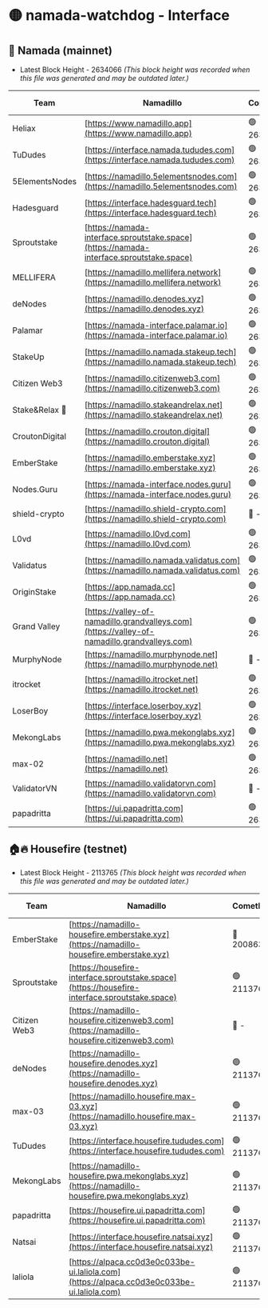 # 🟡 namada-watchdog - Interface

## 🚀 Namada (mainnet)
- Latest Block Height - 2634066 *(This block height was recorded when this file was generated and may be outdated later.)*

| Team | Namadillo | CometBFT | Indexer | MASP Indexer |
|-|-|-|-|-|
| Heliax | [https://www.namadillo.app](https://www.namadillo.app) | 🟢 2634045 | 🟢 2634045 | 🟢 2634045 |
| TuDudes | [https://interface.namada.tududes.com](https://interface.namada.tududes.com) | 🟢 2634045 | 🟢 2634045 | 🟢 2634045 |
| 5ElementsNodes | [https://namadillo.5elementsnodes.com](https://namadillo.5elementsnodes.com) | 🟢 2634046 | 🟢 2634045 | 🟢 2634045 |
| Hadesguard | [https://interface.hadesguard.tech](https://interface.hadesguard.tech) | 🟢 2634046 | 🟢 2634046 | 🟢 2634046 |
| Sproutstake | [https://namada-interface.sproutstake.space](https://namada-interface.sproutstake.space) | 🟢 2634047 | 🟢 2634046 | 🟢 2634046 |
| MELLIFERA | [https://namadillo.mellifera.network](https://namadillo.mellifera.network) | 🟢 2634048 | 🟢 2634047 | 🟢 2634048 |
| deNodes | [https://namadillo.denodes.xyz](https://namadillo.denodes.xyz) | 🟢 2634048 | 🟢 2634048 | 🟢 2634048 |
| Palamar | [https://namada-interface.palamar.io](https://namada-interface.palamar.io) | 🟢 2634049 | 🟢 2634049 | 🟢 2634049 |
| StakeUp | [https://namadillo.namada.stakeup.tech](https://namadillo.namada.stakeup.tech) | 🟢 2634049 | 🟢 2634049 | 🟢 2634050 |
| Citizen Web3 | [https://namadillo.citizenweb3.com](https://namadillo.citizenweb3.com) | 🟢 2634050 | 🟢 2634050 | 🟢 2634050 |
| Stake&Relax 🦥 | [https://namadillo.stakeandrelax.net](https://namadillo.stakeandrelax.net) | 🟢 2634051 | 🟢 2634051 | 🟢 2634051 |
| CroutonDigital | [https://namadillo.crouton.digital](https://namadillo.crouton.digital) | 🟢 2634051 | 🟢 2634051 | 🟢 2634051 |
| EmberStake | [https://namadillo.emberstake.xyz](https://namadillo.emberstake.xyz) | 🟢 2634052 | 🟢 2634052 | 🟢 2634052 |
| Nodes.Guru | [https://namada-interface.nodes.guru](https://namada-interface.nodes.guru) | 🟢 2634052 | 🟢 2634052 | 🟢 2634052 |
| shield-crypto | [https://namadillo.shield-crypto.com](https://namadillo.shield-crypto.com) | 🔴 - | 🔴 - | 🔴 - |
| L0vd | [https://namadillo.l0vd.com](https://namadillo.l0vd.com) | 🟢 2634058 | 🟢 2634058 | 🟢 2634058 |
| Validatus | [https://namadillo.namada.validatus.com](https://namadillo.namada.validatus.com) | 🟢 2634059 | 🟢 2634059 | 🟢 2634059 |
| OriginStake | [https://app.namada.cc](https://app.namada.cc) | 🟢 2634059 | 🟢 2634059 | 🟢 2634059 |
| Grand Valley | [https://valley-of-namadillo.grandvalleys.com](https://valley-of-namadillo.grandvalleys.com) | 🟢 2634060 | 🟢 2634060 | 🟢 2634059 |
| MurphyNode | [https://namadillo.murphynode.net](https://namadillo.murphynode.net) | 🔴 - | 🔴 - | 🔴 - |
| itrocket | [https://namadillo.itrocket.net](https://namadillo.itrocket.net) | 🟢 2634062 | 🟢 2634062 | 🟢 2634062 |
| LoserBoy | [https://interface.loserboy.xyz](https://interface.loserboy.xyz) | 🟢 2634063 | 🟢 2634063 | 🟢 2634063 |
| MekongLabs | [https://namadillo.pwa.mekonglabs.xyz](https://namadillo.pwa.mekonglabs.xyz) | 🟢 2634063 | 🟢 2634063 | 🟢 2634064 |
| max-02 | [https://namadillo.net](https://namadillo.net) | 🟢 2634064 | 🟢 2634064 | 🟢 2634064 |
| ValidatorVN | [https://namadillo.validatorvn.com](https://namadillo.validatorvn.com) | 🔴 - | 🔴 - | 🔴 - |
| papadritta | [https://ui.papadritta.com](https://ui.papadritta.com) | 🟢 2634066 | 🟢 2634066 | 🟢 2634066 |

## 🏠🔥 Housefire (testnet)
- Latest Block Height - 2113765 *(This block height was recorded when this file was generated and may be outdated later.)*

| Team | Namadillo | CometBFT | Indexer | MASP Indexer |
|-|-|-|-|-|
| EmberStake | [https://namadillo-housefire.emberstake.xyz](https://namadillo-housefire.emberstake.xyz) | 🔴 2008636 | 🔴 - | 🔴 - |
| Sproutstake | [https://housefire-interface.sproutstake.space](https://housefire-interface.sproutstake.space) | 🟢 2113761 | 🟢 2113761 | 🟢 2113761 |
| Citizen Web3 | [https://namadillo-housefire.citizenweb3.com](https://namadillo-housefire.citizenweb3.com) | 🔴 - | 🟢 2113762 | 🟢 2113762 |
| deNodes | [https://namadillo-housefire.denodes.xyz](https://namadillo-housefire.denodes.xyz) | 🟢 2113763 | 🟢 2113763 | 🟢 2113763 |
| max-03 | [https://namadillo.housefire.max-03.xyz](https://namadillo.housefire.max-03.xyz) | 🟢 2113763 | 🟢 2113763 | 🟢 2113763 |
| TuDudes | [https://interface.housefire.tududes.com](https://interface.housefire.tududes.com) | 🟢 2113764 | 🟢 2113764 | 🟢 2113763 |
| MekongLabs | [https://namadillo-housefire.pwa.mekonglabs.xyz](https://namadillo-housefire.pwa.mekonglabs.xyz) | 🟢 2113764 | 🟢 2113764 | 🟢 2113764 |
| papadritta | [https://housefire.ui.papadritta.com](https://housefire.ui.papadritta.com) | 🟢 2113764 | 🟢 2113764 | 🟢 2113764 |
| Natsai | [https://interface.housefire.natsai.xyz](https://interface.housefire.natsai.xyz) | 🟢 2113765 | 🟢 2113765 | 🟢 2113764 |
| laliola | [https://alpaca.cc0d3e0c033be-ui.laliola.com](https://alpaca.cc0d3e0c033be-ui.laliola.com) | 🟢 2113765 | 🟢 2113765 | 🟢 2113765 |

